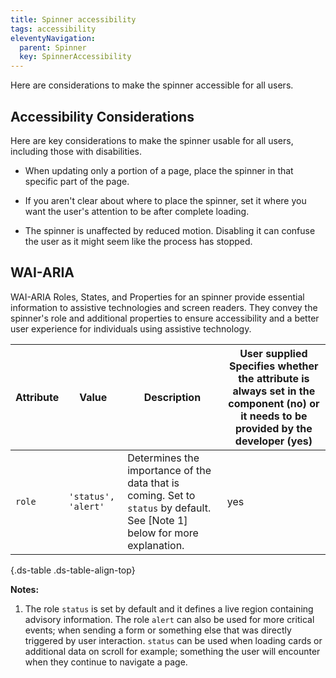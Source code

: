 ```yaml
---
title: Spinner accessibility
tags: accessibility
eleventyNavigation:
  parent: Spinner
  key: SpinnerAccessibility
---
```

<section>

Here are considerations to make the spinner accessible for all users.

</section>


<section> 

## Accessibility Considerations

Here are key considerations to make the spinner usable for all users, including those with disabilities.

  - When updating only a portion of a page, place the spinner in that specific part of the page.

  - If you aren't clear about where to place the spinner, set it where you want the user's attention to be after complete loading.

  - The spinner is unaffected by reduced motion. Disabling it can confuse the user as it might seem like the process has stopped.

</section>


<section>

## WAI-ARIA

WAI-ARIA Roles, States, and Properties for an spinner provide essential information to assistive technologies and screen readers. They convey the spinner's role and additional properties to ensure accessibility and a better user experience for individuals using assistive technology.

|Attribute|Value|Description|User supplied  <sl-icon name="info" aria-describedby="tooltip1" size="md"></sl-icon><sl-tooltip id="tooltip1">Specifies whether the attribute is always set in the component (no) or it needs to be provided by the developer (yes)</sl-tooltip>|
|-|-|-|-|
|`role`| `'status', 'alert'` | Determines the importance of the data that is coming. Set to `status` by default. See [Note 1] below for more explanation.| yes |

{.ds-table .ds-table-align-top}

**Notes:** 
1. The role `status` is set by default and it defines a live region containing advisory information. The role `alert` can also be used for more critical events; when sending a form or something else that was directly triggered by user interaction. `status` can be used when loading cards or additional data on scroll for example; something the user will encounter when they continue to navigate a page.
</section>
